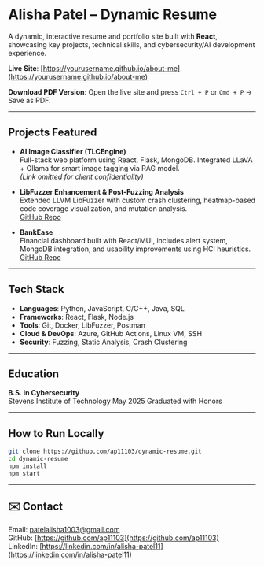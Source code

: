 # Alisha Patel – Dynamic Resume

A dynamic, interactive resume and portfolio site built with **React**, showcasing key projects, technical skills, and cybersecurity/AI development experience.

**Live Site**: [https://yourusername.github.io/about-me](https://yourusername.github.io/about-me)

**Download PDF Version**: Open the live site and press `Ctrl + P` or `Cmd + P` → Save as PDF.

---

## Projects Featured

- **AI Image Classifier (TLCEngine)**  
  Full-stack web platform using React, Flask, MongoDB. Integrated LLaVA + Ollama for smart image tagging via RAG model.  
  *(Link omitted for client confidentiality)*

- **LibFuzzer Enhancement & Post-Fuzzing Analysis**  
  Extended LLVM LibFuzzer with custom crash clustering, heatmap-based code coverage visualization, and mutation analysis.  
  [GitHub Repo](https://github.com/ap11103/libfuzzer-analysis)

- **BankEase**  
  Financial dashboard built with React/MUI, includes alert system, MongoDB integration, and usability improvements using HCI heuristics.  
  [GitHub Repo](https://github.com/ap11103/BankEase)

---

## Tech Stack

- **Languages**: Python, JavaScript, C/C++, Java, SQL
- **Frameworks**: React, Flask, Node.js
- **Tools**: Git, Docker, LibFuzzer, Postman
- **Cloud & DevOps**: Azure, GitHub Actions, Linux VM, SSH
- **Security**: Fuzzing, Static Analysis, Crash Clustering

---

## Education

**B.S. in Cybersecurity**  
Stevens Institute of Technology 
May 2025
Graduated with Honors

---

## How to Run Locally

```bash
git clone https://github.com/ap11103/dynamic-resume.git
cd dynamic-resume
npm install
npm start
```

---

## ✉️ Contact

Email: [patelalisha1003@gmail.com](mailto:patelalisha1003@gmail.com)  
GitHub: [https://github.com/ap11103](https://github.com/ap11103)  
LinkedIn: [https://linkedin.com/in/alisha-patel11](https://linkedin.com/in/alisha-patel11)
